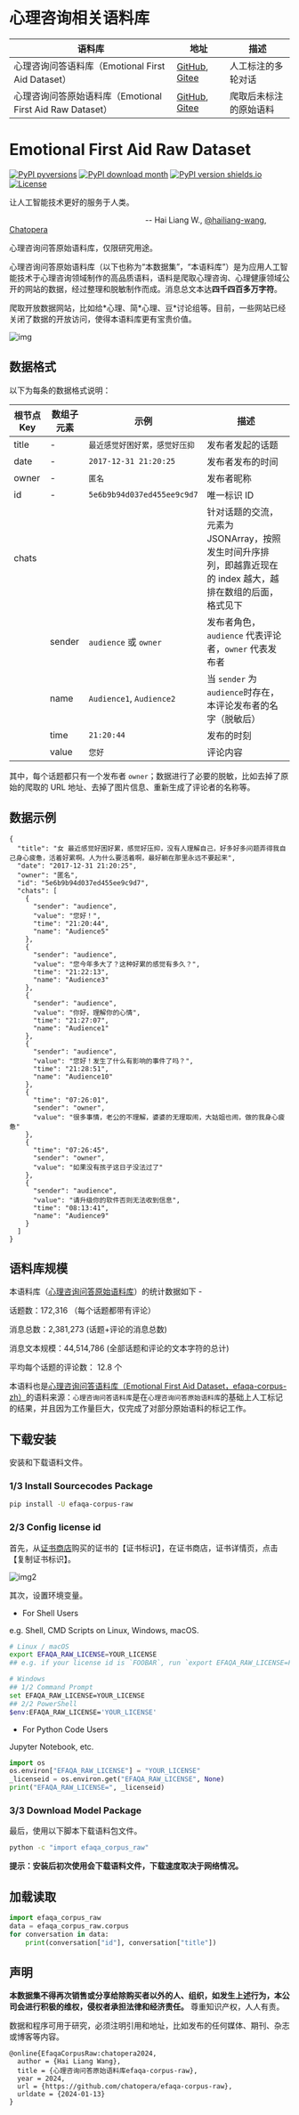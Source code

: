 
# 心理咨询相关语料库

| 语料库 | 地址 | 描述 |
| --- | --- | --- |
| 心理咨询问答语料库（Emotional First Aid Dataset） | [GitHub](https://github.com/chatopera/efaqa-corpus-zh), [Gitee](https://gitee.com/chatopera/efaqa-corpus-zh) | 人工标注的多轮对话 |
| 心理咨询问答原始语料库（Emotional First Aid Raw Dataset） | [GitHub](https://github.com/chatopera/efaqa-corpus-raw), [Gitee](https://gitee.com/chatopera/efaqa-corpus-raw) | 爬取后未标注的原始语料 |

# Emotional First Aid Raw Dataset

[![PyPI pyversions](https://img.shields.io/pypi/pyversions/efaqa-corpus-raw.svg)](https://pypi.python.org/pypi/efaqa-corpus-raw/) [![PyPI download month](https://img.shields.io/pypi/dm/efaqa-corpus-raw.svg)](https://pypi.python.org/pypi/efaqa-corpus-raw/) [![PyPI version shields.io](https://img.shields.io/pypi/v/efaqa-corpus-raw.svg)](https://pypi.python.org/pypi/efaqa-corpus-raw/)  [![License](https://cdndownload2.chatopera.com/cskefu/licenses/chunsong1.0.svg)](https://www.cskefu.com/licenses/v1.html "开源许可协议")

让人工智能技术更好的服务于人类。
<div align=left>

&nbsp;&nbsp;&nbsp;&nbsp;&nbsp;&nbsp;&nbsp;&nbsp;&nbsp;&nbsp;&nbsp;&nbsp;&nbsp;&nbsp;&nbsp;&nbsp;&nbsp;&nbsp;&nbsp;&nbsp;&nbsp;&nbsp;&nbsp;&nbsp;&nbsp;&nbsp;&nbsp;&nbsp;&nbsp;&nbsp;&nbsp;&nbsp;&nbsp;&nbsp;&nbsp;&nbsp;&nbsp;&nbsp;&nbsp;&nbsp;&nbsp;&nbsp;&nbsp;&nbsp;&nbsp;&nbsp;&nbsp;&nbsp;&nbsp;&nbsp;&nbsp;&nbsp;&nbsp;&nbsp;&nbsp;&nbsp;&nbsp;&nbsp;&nbsp;&nbsp;&nbsp;&nbsp;-- Hai Liang W., [@hailiang-wang](https://github.com/hailiang-wang), [Chatopera](https://www.chatopera.com/) 
</div>

心理咨询问答原始语料库，仅限研究用途。

心理咨询问答原始语料库（以下也称为“本数据集”，“本语料库”）是为应用人工智能技术于心理咨询领域制作的高品质语料，语料是爬取心理咨询、心理健康领域公开的网站的数据，经过整理和脱敏制作而成。消息总文本达**四千四百多万字符**。

爬取开放数据网站，比如给\*心理、简\*心理、豆\*讨论组等。目前，一些网站已经关闭了数据的开放访问，使得本语料库更有宝贵价值。

![img](./assets/screenshot_20240113084135.jpg)

## 数据格式

以下为每条的数据格式说明：

| 根节点 Key | 数组子元素 | 示例 | 描述 |
| --- | --- | --- | --- |
| title | - | `最近感觉好困好累，感觉好压抑` | 发布者发起的话题 |
| date | - | `2017-12-31 21:20:25` | 发布者发布的时间 |
| owner | - | `匿名` | 发布者昵称 |
| id | - | `5e6b9b94d037ed455ee9c9d7` | 唯一标识 ID |
| chats |  |  | 针对话题的交流，元素为 JSONArray，按照发生时间升序排列，即越靠近现在的 index 越大，越排在数组的后面，格式见下 |
| | sender | `audience` 或 `owner` | 发布者角色，`audience` 代表评论者，`owner` 代表发布者 |
| | name | `Audience1`, `Audience2` | 当 `sender` 为`audience`时存在，本评论发布者的名字（脱敏后） |
| | time | `21:20:44` | 发布的时刻 | 
| | value | `您好` | 评论内容 |

其中，每个话题都只有一个发布者 `owner`；数据进行了必要的脱敏，比如去掉了原始的爬取的 URL 地址、去掉了图片信息、重新生成了评论者的名称等。

## 数据示例

```
{
  "title": "女 最近感觉好困好累，感觉好压抑，没有人理解自己，好多好多问题弄得我自己身心疲惫，活着好累啊。人为什么要活着啊，最好躺在那里永远不要起来",
  "date": "2017-12-31 21:20:25",
  "owner": "匿名",
  "id": "5e6b9b94d037ed455ee9c9d7",
  "chats": [
    {
      "sender": "audience",
      "value": "您好！",
      "time": "21:20:44",
      "name": "Audience5"
    },
    {
      "sender": "audience",
      "value": "您今年多大了？这种好累的感觉有多久？",
      "time": "21:22:13",
      "name": "Audience3"
    },
    {
      "sender": "audience",
      "value": "你好，理解你的心情",
      "time": "21:27:07",
      "name": "Audience1"
    },
    {
      "sender": "audience",
      "value": "您好！发生了什么有影响的事件了吗？",
      "time": "21:28:51",
      "name": "Audience10"
    },
    {
      "time": "07:26:01",
      "sender": "owner",
      "value": "很多事情，老公的不理解，婆婆的无理取闹，大姑姐也闹，做的我身心疲惫"
    },
    {
      "time": "07:26:45",
      "sender": "owner",
      "value": "如果没有孩子这日子没法过了"
    },
    {
      "sender": "audience",
      "value": "请升级你的软件否则无法收到信息",
      "time": "08:13:41",
      "name": "Audience9"
    }
  ]
}
```

## 语料库规模

本语料库（[心理咨询问答原始语料库](https://github.com/chatopera/efaqa-corpus-raw)）的统计数据如下 -

话题数：172,316 （每个话题都带有评论）

消息总数：2,381,273 (话题+评论的消息总数)

消息文本规模：44,514,786 (全部话题和评论的文本字符的总计)

平均每个话题的评论数： 12.8 个

本语料也是[心理咨询问答语料库（Emotional First Aid Dataset，efaqa-corpus-zh）](https://github.com/chatopera/efaqa-corpus-zh)的语料来源：`心理咨询问答语料库`是在`心理咨询问答原始语料库`的基础上人工标记的结果，并且因为工作量巨大，仅完成了对部分原始语料的标记工作。

## 下载安装

安装和下载语料文件。

### 1/3 Install Sourcecodes Package

```bash
pip install -U efaqa-corpus-raw
```

### 2/3 Config license id

首先，从[证书商店](https://store.chatopera.com/product/efaqa002)购买的证书的【证书标识】，在证书商店，证书详情页，点击【复制证书标识】。

![img2](./assets/screenshot_20240113112212.png)

其次，设置环境变量。

* For Shell Users

e.g. Shell, CMD Scripts on Linux, Windows, macOS.

```bash
# Linux / macOS
export EFAQA_RAW_LICENSE=YOUR_LICENSE
## e.g. if your license id is `FOOBAR`, run `export EFAQA_RAW_LICENSE=FOOBAR`

# Windows
## 1/2 Command Prompt
set EFAQA_RAW_LICENSE=YOUR_LICENSE
## 2/2 PowerShell
$env:EFAQA_RAW_LICENSE='YOUR_LICENSE'
```

* For Python Code Users

Jupyter Notebook, etc.

```python
import os
os.environ["EFAQA_RAW_LICENSE"] = "YOUR_LICENSE"
_licenseid = os.environ.get("EFAQA_RAW_LICENSE", None)
print("EFAQA_RAW_LICENSE=", _licenseid)
```

### 3/3 Download Model Package

最后，使用以下脚本下载语料包文件。

```bash
python -c "import efaqa_corpus_raw"
```

**提示：安装后初次使用会下载语料文件，下载速度取决于网络情况。**

## 加载读取

```python
import efaqa_corpus_raw
data = efaqa_corpus_raw.corpus
for conversation in data:
    print(conversation["id"], conversation["title"])
```

## 声明

**本数据集不得再次销售或分享给除购买者以外的人、组织，如发生上述行为，本公司会进行积极的维权，侵权者承担法律和经济责任。** 尊重知识产权，人人有责。

数据和程序可用于研究，必须注明引用和地址，比如发布的任何媒体、期刊、杂志或博客等内容。

```
@online{EfaqaCorpusRaw:chatopera2024,
  author = {Hai Liang Wang},
  title = {心理咨询问答原始语料库efaqa-corpus-raw},
  year = 2024,
  url = {https://github.com/chatopera/efaqa-corpus-raw},
  urldate = {2024-01-13}
}
```
